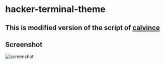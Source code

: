 # hacker-terminal-theme

## This is modified version of the script of [calvince](https://gist.github.com/calvince/b4f1a321369ade869789d99a2604670f)

## Screenshot

![screenshot](https://github.com/jafar-pathan/hacker-terminal-theme/blob/main/) 
